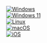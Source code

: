 [![Windows](https://img.shields.io/badge/Windows-0078D6?style=for-the-badge&logo=windows&logoColor=white)](https://github.com/fixikscz/Fixpedia/blob/main/OS/win10.md)  
[![Windows 11](https://img.shields.io/badge/Windows%2011-%230079d5.svg?style=for-the-badge&logo=Windows%2011&logoColor=white)](https://github.com/fixikscz/Fixpedia/blob/main/OS/win11.md)  
[![Linux](https://img.shields.io/badge/Linux-FCC624?style=for-the-badge&logo=linux&logoColor=black)](https://github.com/fixikscz/Fixpedia/blob/main/OS/linux.md)  
[![macOS](https://img.shields.io/badge/mac%20os-000000?style=for-the-badge&logo=macos&logoColor=F0F0F0)](https://github.com/fixikscz/Fixpedia/blob/main/OS/osx.md)  
[![iOS](https://img.shields.io/badge/iOS-000000?style=for-the-badge&logo=ios&logoColor=white)](https://github.com/fixikscz/Fixpedia/blob/main/OS/osx.md)  
